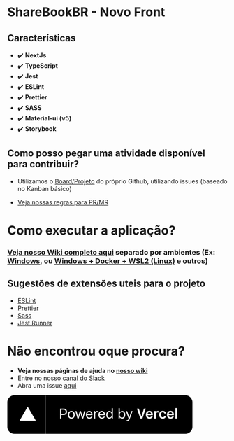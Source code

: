 # ShareBookBR - Novo Front

## Características

-   :heavy_check_mark: **NextJs**
-   :heavy_check_mark: **TypeScript**
-   :heavy_check_mark: **Jest**
-   :heavy_check_mark: **ESLint**
-   :heavy_check_mark: **Prettier**
-   :heavy_check_mark: **SASS**
-   :heavy_check_mark: **Material-ui (v5)**
-   :heavy_check_mark: **Storybook**

## Como posso pegar uma atividade disponível para contribuir?

-   Utilizamos o [Board/Projeto](https://github.com/SharebookBR/sharebook-frontend-next/projects/1) do próprio Github, utilizando issues (baseado no
    Kanban básico)

-   [Veja nossas regras para PR/MR](https://github.com/SharebookBR/sharebook-frontend-next/wiki/Regras-para-novas-contribui%C3%A7%C3%B5es)

# Como executar a aplicação?

### [Veja nosso Wiki completo aqui](https://github.com/SharebookBR/sharebook-frontend-next/wiki/Como-executar-a-aplica%C3%A7%C3%A3o%3F) separado por ambientes (Ex: [Windows](https://github.com/SharebookBR/sharebook-frontend-next/wiki/Como-executar-a-aplica%C3%A7%C3%A3o%3F#windows), ou [Windows + Docker + WSL2 (Linux)](https://github.com/SharebookBR/sharebook-frontend-next/wiki/Como-executar-a-aplica%C3%A7%C3%A3o%3F#windows) e outros)

## Sugestões de extensões uteis para o projeto

-   [ESLint](https://marketplace.visualstudio.com/items?itemName=dbaeumer.vscode-eslint)
-   [Prettier](https://marketplace.visualstudio.com/items?itemName=esbenp.prettier-vscode)
-   [Sass](https://marketplace.visualstudio.com/items?itemName=Syler.sass-indented)
-   [Jest Runner](https://marketplace.visualstudio.com/items?itemName=firsttris.vscode-jest-runner)

# Não encontrou oque procura?

-   **Veja nossas páginas de ajuda no [nosso wiki](https://github.com/SharebookBR/sharebook-frontend-next/wiki)**
-   Entre no nosso [canal do Slack](https://join.slack.com/t/sharebookworkspace/shared_invite/zt-4fb3uu8m-VPrkhzdI9u3lsOlS1OkVvg)
-   Abra uma issue [aqui](https://github.com/SharebookBR/sharebook-frontend-next/issues)

[![Power by Vercel](./public/powered-by-vercel.svg)](https://vercel.com/vercel-admin?utm_source=sharebooknext&utm_campaign=oss)
